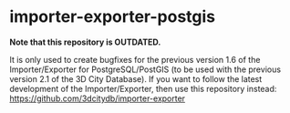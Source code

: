 importer-exporter-postgis
=========================

**Note that this repository is OUTDATED.**

It is only used to create bugfixes for the previous version 1.6 of the Importer/Exporter for PostgreSQL/PostGIS (to be used with the previous version 2.1 of the 3D City Database). If you want to follow the latest development of the Importer/Exporter, then use this repository instead: https://github.com/3dcitydb/importer-exporter
